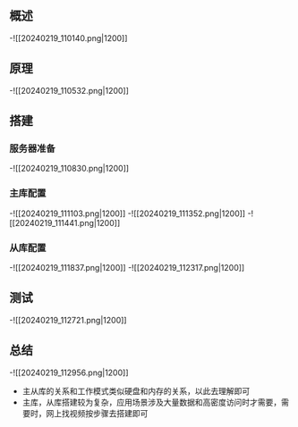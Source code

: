## 概述
-![[20240219_110140.png|1200]]
## 原理
-![[20240219_110532.png|1200]]
## 搭建
### 服务器准备
-![[20240219_110830.png|1200]]
### 主库配置
-![[20240219_111103.png|1200]]
-![[20240219_111352.png|1200]]
-![[20240219_111441.png|1200]]
### 从库配置
-![[20240219_111837.png|1200]]
-![[20240219_112317.png|1200]]
## 测试
-![[20240219_112721.png|1200]]
## 总结
-![[20240219_112956.png|1200]]
- 主从库的关系和工作模式类似硬盘和内存的关系，以此去理解即可
- 主库，从库搭建较为复杂，应用场景涉及大量数据和高密度访问时才需要，需要时，网上找视频按步骤去搭建即可